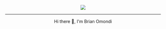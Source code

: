 
<p align="center">
<img src="https://img.shields.io/badge/Skills-Java, Kotlin, Vue, React/React Native, Flutter-blue" />
</p>
<hr>

<p align="center">
 Hi there 👋, I'm Brian Omondi
</p>

